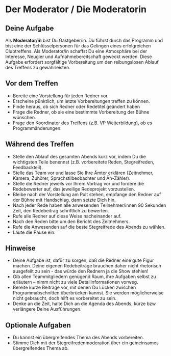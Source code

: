 
# Der Moderator / Die Moderatorin

## Deine Aufgabe

Als **Moderator/in** bist Du Gastgeber/in. Du führst durch das Programm und bist eine der Schlüsselpersonen für das Gelingen eines erfolgreichen Clubtreffens.
Als Moderator/in schaffst Du eine Atmosphäre bei der Interesse, Neugier und Aufnahmebereitschaft geweckt werden. Diese Aufgabe erfordert sorgfältige Vorbereitung um den reibungslosen Ablauf des Treffens zu gewährleisten.


## Vor dem Treffen

* Bereite eine Vorstellung für jeden Redner vor. 
* Erscheine pünktlich, um letzte Vorbereitungen treffen zu können.
* Finde heraus, ob sich Redner oder Redetitel geändert haben
* Frage die Redner, ob sie eine bestimmte Vorbereitung der Bühne wünschen.
* Frage den Koordinator des Treffens (z.B. VP Weiterbildung), ob es Programmänderungen.

## Während des Treffen

* Stelle den Ablauf des gesamten Abends kurz vor, indem Du die wichtigsten Teile benennst (z.B. vorbereitete Reden, Stegreifreden, Feedbackteil).
* Stelle das Team vor und lasse Sie Ihre Ämter erklären (Zeitnehmer, Kamera, Zuhörer, Sprachstilbeobachter und Äh-Zähler).
* Stelle die Redner jeweils vor Ihrem Vortrag vor und fordere die Redebewerter auf, das jeweilige Redeprojekt vorzustellen.
* Bleibe nach der Vorstellung am Pult stehen, empfange den Redner auf der Bühne mit Handschlag, dann setzte Dich hin.
* Nach jeder Rede haben alle anwesenden Teilnehmer/innen 90 Sekunden Zeit, den Redebeitrag schriftlich zu bewerten.
* Rufe alle Redner auf diese Weise nacheinander auf.
* Nach den Reden bitte um den Bericht des Zeitnehmers.
* Rufe die Anwesenden auf die beste Stegreifrede des Abends zu wählen.
* Läute die Pause ein.

## Hinweise

* Deine Aufgabe ist, dafür zu sorgen, daß die Redner eine gute Figur machen. Deine eigenen Redebeiträge brauchen daher nicht rhetorisch ausgefeilt zu sein - das würde den Rednern ja die Show stehlen!
* Gib allen Teammitgliedern genügend Raum, ihre Aufgaben selbst zu erläutern – nimm nicht zu viele Detailinformationen vorweg.
* Bereite kurze Beiträge vor, mit denen Du Lücken zwischen Programmabschnitten überbrücken kannst. Sie werden möglicherweise nicht gebraucht, doch hilft es vorbereitet zu sein.
* Denke an die Zeit, halte Dich an die Agenda des Abends, kürze bzw. verlängere Deine Ausführungen.


## Optionale Aufgaben

* Du kannst ein übergreifendes Thema des Abends vorbereiten.
* Stimme Dich mit der Stegreifredenmoderation über ein gemeinsames übergreifendes Thema ab.
